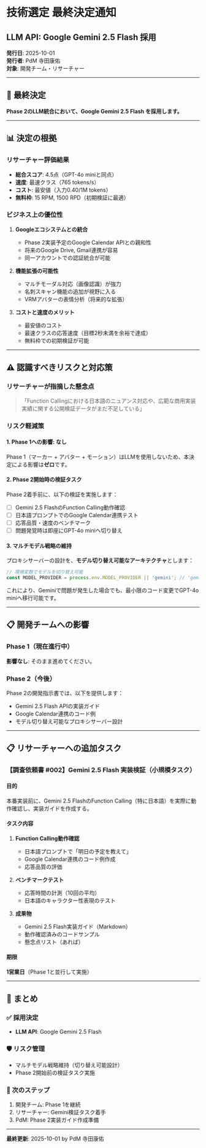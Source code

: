 # 技術選定 最終決定通知
## LLM API: Google Gemini 2.5 Flash 採用

**発行日**: 2025-10-01  
**発行者**: PdM 寺田康佑  
**対象**: 開発チーム・リサーチャー

---

## 🎯 最終決定

**Phase 2のLLM統合において、Google Gemini 2.5 Flash を採用します。**

---

## 📊 決定の根拠

### リサーチャー評価結果
- **総合スコア**: 4.5点（GPT-4o miniと同点）
- **速度**: 最速クラス（765 tokens/s）
- **コスト**: 最安値（入力0.40/1M tokens）
- **無料枠**: 15 RPM, 1500 RPD（初期検証に最適）

### ビジネス上の優位性
1. **Googleエコシステムとの統合**
   - Phase 2実装予定のGoogle Calendar APIとの親和性
   - 将来のGoogle Drive, Gmail連携が容易
   - 同一アカウントでの認証統合が可能

2. **機能拡張の可能性**
   - マルチモーダル対応（画像認識）が強力
   - 名刺スキャン機能の追加が視野に入る
   - VRMアバターの表情分析（将来的な拡張）

3. **コストと速度のメリット**
   - 最安値のコスト
   - 最速クラスの応答速度（目標2秒未満を余裕で達成）
   - 無料枠での初期検証が可能

---

## ⚠️ 認識すべきリスクと対応策

### リサーチャーが指摘した懸念点
> 「Function Callingにおける日本語のニュアンス対応や、広範な商用実装実績に関する公開検証データがまだ不足している」

### リスク軽減策

#### 1. **Phase 1への影響: なし**
Phase 1（マーカー + アバター + モーション）はLLMを使用しないため、本決定による影響は**ゼロ**です。

#### 2. **Phase 2開始時の検証タスク**
Phase 2着手前に、以下の検証を実施します：
- [ ] Gemini 2.5 FlashのFunction Calling動作確認
- [ ] 日本語プロンプトでのGoogle Calendar連携テスト
- [ ] 応答品質・速度のベンチマーク
- [ ] 問題発覚時は即座にGPT-4o miniへ切り替え

#### 3. **マルチモデル戦略の維持**
プロキシサーバーの設計を、**モデル切り替え可能なアーキテクチャ**とします：
```javascript
// 環境変数でモデルを切り替え可能
const MODEL_PROVIDER = process.env.MODEL_PROVIDER || 'gemini'; // 'gemini' or 'openai'
```

これにより、Geminiで問題が発生した場合でも、最小限のコード変更でGPT-4o miniへ移行可能です。

---

## 📋 開発チームへの影響

### Phase 1（現在進行中）
**影響なし**: そのまま進めてください。

### Phase 2（今後）
Phase 2の開発指示書では、以下を提供します：
- Gemini 2.5 Flash APIの実装ガイド
- Google Calendar連携のコード例
- モデル切り替え可能なプロキシサーバー設計

---

## 📋 リサーチャーへの追加タスク

### 【調査依頼書 #002】Gemini 2.5 Flash 実装検証（小規模タスク）

#### 目的
本番実装前に、Gemini 2.5 FlashのFunction Calling（特に日本語）を実際に動作確認し、実装ガイドを作成する。

#### タスク内容
1. **Function Calling動作確認**
   - 日本語プロンプトで「明日の予定を教えて」
   - Google Calendar連携のコード例作成
   - 応答品質の評価

2. **ベンチマークテスト**
   - 応答時間の計測（10回の平均）
   - 日本語のキャラクター性表現のテスト

3. **成果物**
   - Gemini 2.5 Flash実装ガイド（Markdown）
   - 動作確認済みのコードサンプル
   - 懸念点リスト（あれば）

#### 期限
**1営業日**（Phase 1と並行して実施）

---

## 📌 まとめ

### ✅ 採用決定
- **LLM API**: Google Gemini 2.5 Flash

### 🛡️ リスク管理
- マルチモデル戦略維持（切り替え可能設計）
- Phase 2開始前の検証タスク実施

### 🚀 次のステップ
1. 開発チーム: Phase 1を継続
2. リサーチャー: Gemini検証タスク着手
3. PdM: Phase 2実装ガイド作成準備

---

**最終更新**: 2025-10-01 by PdM 寺田康佑

